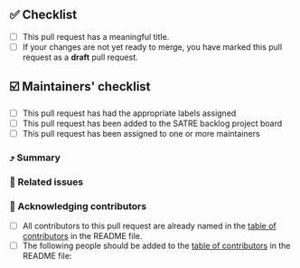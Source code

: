## :white_check_mark: Checklist

<!--
Replace the empty checkboxes [ ] below with checked ones [x] accordingly.
-->

- [ ] This pull request has a meaningful title.
- [ ] If your changes are not yet ready to merge, you have marked this pull request as a **draft** pull request.

## :ballot_box_with_check: Maintainers' checklist

<!--
This checklist is for project maintainers to use after the pull request is submitted.
Feel free to leave these empty.
-->

- [ ] This pull request has had the appropriate labels assigned
- [ ] This pull request has been added to the SATRE backlog project board
- [ ] This pull request has been assigned to one or more maintainers

### :arrow_heading_up: Summary

<!--
Please explain what your pull request does here.
-->

### :closed_umbrella: Related issues

<!--
If your pull request will close any open issues add `Closes #<issue number>` here.
Also not any issues your pull request relates to, for example `Contributes to #<issue number>`.
-->

### :raising_hand: Acknowledging contributors

<!-- Please tick one of these boxes and list any contributors who should be recognised.-->

- [ ] All contributors to this pull request are already named in the [table of contributors](https://github.com/sa-tre/satre-specification#contributors) in the README file.
- [ ] The following people should be added to the [table of contributors](https://github.com/sa-tre/satre-specification#contributors) in the README file: <!-- replace this text with the GitHub IDs of any new contributors -->
